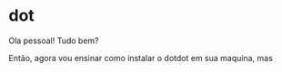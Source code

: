 # dot
Ola pessoal! Tudo bem? 

Então, agora vou ensinar como instalar o dotdot em sua maquina, mas 
